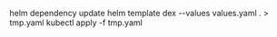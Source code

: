 helm dependency update
helm template dex --values values.yaml . > tmp.yaml
kubectl apply -f tmp.yaml
